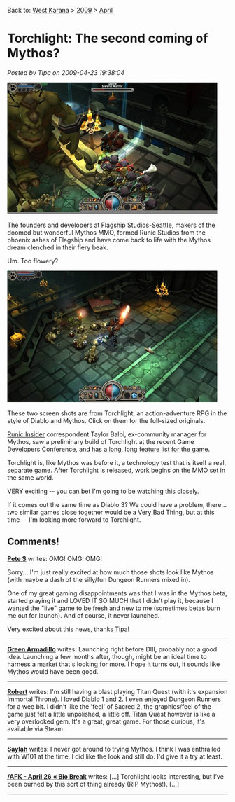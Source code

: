 Back to: [West Karana](/posts/westkarana.md) > [2009](/posts/2009/westkarana.md) > [April](./westkarana.md)
# Torchlight: The second coming of Mythos?

*Posted by Tipa on 2009-04-23 19:38:04*

[![image1](../../../uploads/2009/04/image1-480x300.jpg "image1")](../../../uploads/2009/04/image1.jpg)

The founders and developers at Flagship Studios-Seattle, makers of the doomed but wonderful Mythos MMO, formed Runic Studios from the phoenix ashes of Flagship and have come back to life with the Mythos dream clenched in their fiery beak.

Um. Too flowery?

[![torchlight001](../../../uploads/2009/04/torchlight001-480x300.jpg "torchlight001")](../../../uploads/2009/04/torchlight001.jpg)

These two screen shots are from Torchlight, an action-adventure RPG in the style of Diablo and Mythos. Click on them for the full-sized originals.

[Runic Insider](http://www.runicinsider.com/) correspondent Taylor Balbi, ex-community manager for Mythos, saw a preliminary build of Torchlight at the recent Game Developers Conference, and has a [long, long feature list for the game](http://www.runicinsider.com/forums/showthread.php?t=20). 

Torchlight is, like Mythos was before it, a technology test that is itself a real, separate game. After Torchlight is released, work begins on the MMO set in the same world.

VERY exciting -- you can bet I'm going to be watching this closely.

If it comes out the same time as Diablo 3? We could have a problem, there... two similar games close together would be a Very Bad Thing, but at this time -- I'm looking more forward to Torchlight.

## Comments!

**[Pete S](http://dragonchasers.com)** writes: OMG! OMG! OMG!

Sorry... I'm just really excited at how much those shots look like Mythos (with maybe a dash of the silly/fun Dungeon Runners mixed in).

One of my great gaming disappointments was that I was in the Mythos beta, started playing it and LOVED IT SO MUCH that I didn't play it, because I wanted the "live" game to be fresh and new to me (sometimes betas burn me out for launch). And of course, it never launched. 

Very excited about this news, thanks Tipa!

---

**[Green Armadillo](http://playervsdeveloper.blogspot.com)** writes: Launching right before DIII, probably not a good idea. Launching a few months after, though, might be an ideal time to harness a market that's looking for more. I hope it turns out, it sounds like Mythos would have been good.

---

**[Robert](http://worldofsolitaire.com)** writes: I'm still having a blast playing Titan Quest (with it's expansion Immortal Throne). I loved Diablo 1 and 2. I even enjoyed Dungeon Runners for a wee bit. I didn't like the 'feel' of Sacred 2, the graphics/feel of the game just felt a little unpolished, a little off. Titan Quest however is like a very overlooked gem. It's a great, great game. For those curious, it's available via Steam.

---

**[Saylah](http://notadiary.typepad.com/mysticworlds)** writes: I never got around to trying Mythos. I think I was enthralled with W101 at the time. I did like the look and still do. I'd give it a try at least.

---

**[/AFK - April 26 &laquo; Bio Break](http://biobreak.wordpress.com/2009/04/26/afk-april-26/)** writes: [...] Torchlight looks interesting, but I’ve been burned by this sort of thing already (RIP Mythos!). [...]

---

